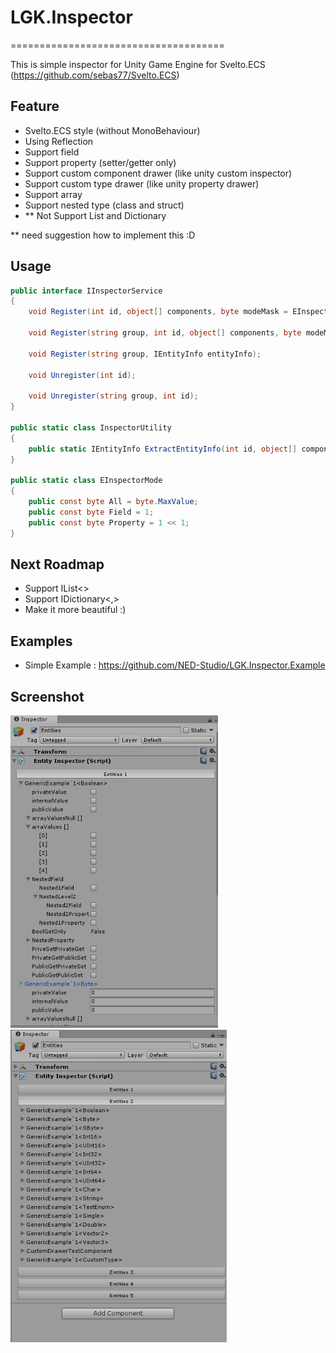 # LGK.Inspector
=====================================

This is simple inspector for Unity Game Engine for Svelto.ECS (https://github.com/sebas77/Svelto.ECS)

## Feature
* Svelto.ECS style (without MonoBehaviour)
* Using Reflection
* Support field
* Support property (setter/getter only)
* Support custom component drawer (like unity custom inspector)
* Support custom type drawer (like unity property drawer)
* Support array
* Support nested type (class and struct)
* \** Not Support List and Dictionary

\** need suggestion how to implement this :D

## Usage
```csharp
public interface IInspectorService
{
    void Register(int id, object[] components, byte modeMask = EInspectorMode.All);

    void Register(string group, int id, object[] components, byte modeMask = EInspectorMode.All);

    void Register(string group, IEntityInfo entityInfo);

    void Unregister(int id);

    void Unregister(string group, int id);
}

public static class InspectorUtility
{
    public static IEntityInfo ExtractEntityInfo(int id, object[] components, byte modeMask);
}

public static class EInspectorMode
{
    public const byte All = byte.MaxValue;
    public const byte Field = 1;
    public const byte Property = 1 << 1;
}
```

## Next Roadmap
* Support IList<>
* Support IDictionary<,>
* Make it more beautiful :)

## Examples
* Simple Example : https://github.com/NED-Studio/LGK.Inspector.Example

## Screenshot
<img src="https://raw.githubusercontent.com/NED-Studio/RepositoryResources/master/LGK.Inspector/Screenshot/Screenshot%20Example%201.PNG" height="500" alt="Screenshot 1"/><img src="https://raw.githubusercontent.com/NED-Studio/RepositoryResources/master/LGK.Inspector/Screenshot/Screenshot%20Example%202.PNG" height="500" alt="Screenshot 2"/>
